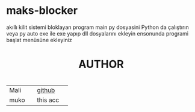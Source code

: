 # maks-blocker
akıllı kilit sistemi bloklayan program
main py dosyasini Python da çalıştırın veya py auto exe ile exe yapıp dll dosyalarını ekleyin ensonunda programi başlat menüsüne ekleyiniz
<div>
<H1 align="center">AUTHOR<H1/>
<table>
<tbody>
<tr>
<td>Mali<td/>
<td><a href=`https://github.com/mali2005`>github<a/><td/>
<tr/>
<tr>
<td>muko<td/>
<td>this acc<td/>
<tr/>
<tbody/>
<table>

<div/>
